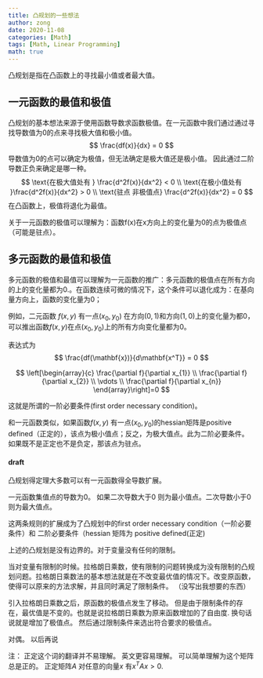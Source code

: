 ```yaml
---
title: 凸规划的一些想法
author: zong
date: 2020-11-08
categories: [Math]
tags: [Math, Linear Programming]
math: true
---
```


凸规划是指在凸函数上的寻找最小值或者最大值。

## 一元函数的最值和极值

凸规划的基本想法来源于使用函数导数求函数极值。在一元函数中我们通过通过寻找导数值为0的点来寻找极大值和极小值。
$$
\frac{df(x)}{dx} = 0
$$
导数值为0的点可以确定为极值，但无法确定是极大值还是极小值。 因此通过二阶导数正负来确定是哪一种。
$$
\text{在极大值处有   } \frac{d^2f(x)}{dx^2} < 0 \\
\text{在极小值处有    }\frac{d^2f(x)}{dx^2} > 0 \\ 
\text{驻点 非极值点} \frac{d^2f(x)}{dx^2} = 0
$$
 在凸函数上，极值将退化为最值。

关于一元函数的极值可以理解为：函数f(x)在x方向上的变化量为0的点为极值点（可能是驻点）。

## 多元函数的最值和极值

多元函数的极值和最值可以理解为一元函数的推广：多元函数的极值点在所有方向的上的变化量都为0.。在函数连续可微的情况下，这个条件可以退化成为：在基向量方向上，函数的变化量为0；

例如，二元函数 $f(x,y)$  有一点$(x_0, y_0)$ 在方向$(0,1)$和方向$(1,0)$上的变化量为都0，可以推出函数$f(x,y)$在点$(x_0, y_0)$上的所有方向变化量都为0。 

表达式为
$$
\frac{df(\mathbf{x})}{d\mathbf{x^T}} = 0
$$

$$
\left[\begin{array}{c}
\frac{\partial f}{\partial x_{1}} \\
\frac{\partial f}{\partial x_{2}} \\
\vdots \\
\frac{\partial f}{\partial x_{n}}
\end{array}\right]=0
$$

这就是所谓的一阶必要条件(first order necessary condition)。

和一元函数类似，如果函数$f(x,y)$ 有一点$(x_0,y_0)$的hessian矩阵是positive defined（正定的），该点为极小值点；反之，为极大值点。此为二阶必要条件。如果既不是正定也不是负定，那该点为驻点。









#### draft

凸规划得定理大多数可以有一元函数得全导数扩展。

一元函数集值点的导数为0。 如果二次导数大于0 则为最小值点。二次导数小于0则为最大值点。

这两条规则的扩展成为了凸规划中的first order necessary condition（一阶必要条件）和 二阶必要条件（hessian 矩阵为 positive defined(正定)

上述的凸规划是没有边界的。对于变量没有任何的限制。

当对变量有限制的时候。拉格朗日乘数，使有限制的问题转换成为没有限制的凸规划问题。拉格朗日乘数法的基本想法就是在不改变最优值的情况下。改变原函数， 使得可以原来的方法求解，并且同时满足了限制条件。 （没写出我想要的东西）



引入拉格朗日乘数之后，原函数的极值点发生了移动。 但是由于限制条件的存在，最优值是不变的。也就是说拉格朗日乘数为原来函数增加的了自由度. 换句话说就是增加了极值点。 然后通过限制条件来选出符合要求的极值点。



对偶。 以后再说



注： 正定这个词的翻译并不易理解。 英文更容易理解。 可以简单理解为这个矩阵总是正的。 正定矩阵$A$ 对任意的向量$x$  有$x^{T} A x > 0$.
